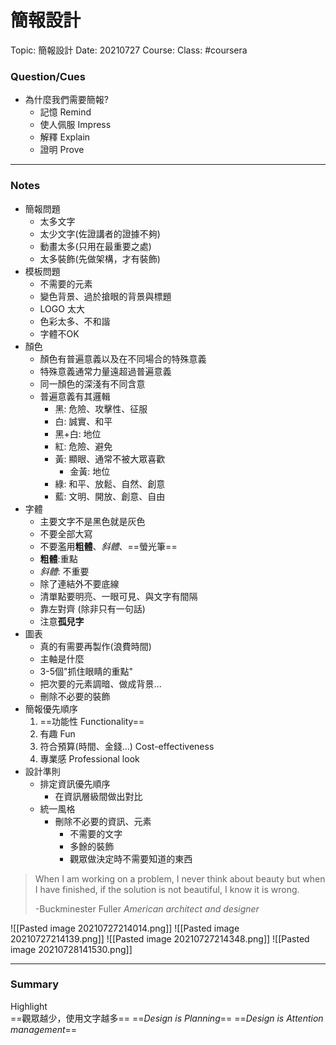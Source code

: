# 簡報設計

Topic: 簡報設計
Date: 20210727
Course: 
Class: #coursera 

### Question/Cues
- 為什麼我們需要簡報?
	- 記憶 Remind
	- 使人佩服 Impress
	- 解釋 Explain
	- 證明 Prove
---
### Notes
- 簡報問題
	- 太多文字
	- 太少文字(佐證講者的證據不夠)
	- 動畫太多(只用在最重要之處)
	- 太多裝飾(先做架構，才有裝飾)
- 模板問題
	- 不需要的元素
	- 變色背景、過於搶眼的背景與標題
	- LOGO 太大
	- 色彩太多、不和諧
	- 字體不OK
- 顏色
	- 顏色有普遍意義以及在不同場合的特殊意義
	- 特殊意義通常力量遠超過普遍意義
	- 同一顏色的深淺有不同含意
	- 普遍意義有其邏輯
		- 黑: 危險、攻擊性、征服
		- 白: 誠實、和平
		- 黑+白: 地位
		- 紅: 危險、避免
		- 黃: 顯眼、通常不被大眾喜歡
			- 金黃: 地位
		- 綠: 和平、放鬆、自然、創意
		- 藍: 文明、開放、創意、自由
- 字體
	- 主要文字不是黑色就是灰色
	- 不要全部大寫
	- 不要濫用**粗體**、*斜體*、==螢光筆==
	- **粗體**:重點
	- *斜體*: 不重要
	- 除了連結外不要底線
	- 清單點要明亮、一眼可見、與文字有間隔
	- 靠左對齊 (除非只有一句話)
	- 注意**孤兒字**
- 圖表
	- 真的有需要再製作(浪費時間)
	- 主軸是什麼
	- 3-5個"抓住眼睛的重點"
	- 把次要的元素調暗、做成背景...
	- 刪除不必要的裝飾
- 簡報優先順序
	1. ==功能性 Functionality==
	2. 有趣 Fun
	3. 符合預算(時間、金錢...) Cost-effectiveness
	4. 專業感 Professional look
- 設計準則
	- 排定資訊優先順序
		- 在資訊層級間做出對比
	- 統一風格
		- 刪除不必要的資訊、元素
			- 不需要的文字
			- 多餘的裝飾
			- 觀眾做決定時不需要知道的東西

> When I am working on a problem, I never think about beauty but when I have finished, if the solution is not beautiful, I know it is wrong. 
> 
> -Buckminester Fuller *American architect and designer*

![[Pasted image 20210727214014.png]]
![[Pasted image 20210727214139.png]]
![[Pasted image 20210727214348.png]]
![[Pasted image 20210728141530.png]]











---
### Summary
Highlight    
==觀眾越少，使用文字越多==
==*Design is Planning*==
==*Design is Attention management*==
#### 